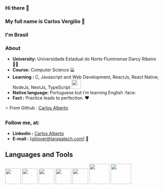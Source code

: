 ### Hi there 👋


### My full name is Carlos Vergilio 💖
### I'm Brasil 


### About

-  **University:** Universidade Estadual do Norte Fluminense Darcy Ribeiro 🧘‍♀️ 
-  **Course:** Computer Science 💻
-  **Learning :** C, Javascript and Web Development, ReactJs, React Native, NodeJs, NextJs, TypeScript  <img src="https://media.giphy.com/media/WUlplcMpOCEmTGBtBW/giphy.gif" width="30">
-  **Native language:** Portuguese but i'm learning English :face:
-  **Fact :** Practice leads to perfection. :heart:


⭐️ From
  Github : [Carlos Alberto](https://github.com/giliover) 
  
  ### Follow me, at:
  
 - **Linkedin :** [Carlos Alberto](https://www.linkedin.com/in/gilioverr) 
 - **E-mail :** [giliover@taragatech.com] 💖


## Languages and Tools 

<p align="left">
  <img src="https://media3.giphy.com/media/kdFc8fubgS31b8DsVu/giphy.webp" width="50">
  <img src="https://media3.giphy.com/media/ln7z2eWriiQAllfVcn/200w.webp" width="50">
  <img src="https://i.giphy.com/media/IdyAQJVN2kVPNUrojM/200.webp" width="50">
  <img src="https://media.giphy.com/media/KzJkzjggfGN5Py6nkT/giphy.gif" width="50">
  <img src="https://media.giphy.com/media/4fTlkeFYy9z17PG2lj/giphy.gif" width="50">
  <img src="https://media.giphy.com/media/2L9pc5lWdH0040aaW6/giphy.gif" width="65">
  <img src="https://media.giphy.com/media/enF8vwzq7MbFFti2k7/giphy.gif" width="65">  
  
 
</p>
